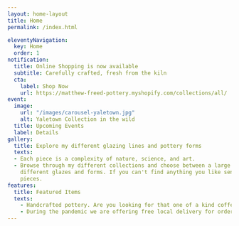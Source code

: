 ```yaml
---
layout: home-layout
title: Home
permalink: /index.html

eleventyNavigation:
  key: Home
  order: 1
notification:
  title: Online Shopping is now available
  subtitle: Carefully crafted, fresh from the kiln
  cta:
    label: Shop Now
    url: https://matthew-freed-pottery.myshopify.com/collections/all/
event:
  image:
    url: "/images/carousel-yaletown.jpg"
    alt: Yaletown Collection in the wild
  title: Upcoming Events
  label: Details
gallery:
  title: Explore my different glazing lines and pottery forms
  texts:
  - Each piece is a complexity of nature, science, and art.
  - Browse through my different collections and choose between a large variaty of
    different glazes and forms. If you can't find anything you like send me a message and we can talk about custom
    pieces.
features:
  title: Featured Items
  texts: 
    - Handcrafted pottery. Are you looking for that one of a kind coffee mug? 
    - During the pandemic we are offering free local delivery for orders greater than $100 
---
```

